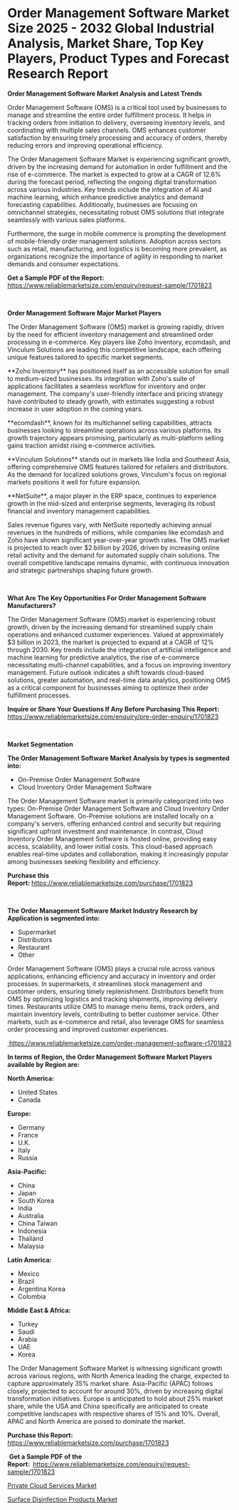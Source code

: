 <p><h1>Order Management Software Market Size 2025 - 2032 Global Industrial Analysis, Market Share, Top Key Players, Product Types and Forecast Research Report</h1></p><p><strong>Order Management Software Market Analysis and Latest Trends</strong></p>
<p><p>Order Management Software (OMS) is a critical tool used by businesses to manage and streamline the entire order fulfillment process. It helps in tracking orders from initiation to delivery, overseeing inventory levels, and coordinating with multiple sales channels. OMS enhances customer satisfaction by ensuring timely processing and accuracy of orders, thereby reducing errors and improving operational efficiency.</p><p>The Order Management Software Market is experiencing significant growth, driven by the increasing demand for automation in order fulfillment and the rise of e-commerce. The market is expected to grow at a CAGR of 12.6% during the forecast period, reflecting the ongoing digital transformation across various industries. Key trends include the integration of AI and machine learning, which enhance predictive analytics and demand forecasting capabilities. Additionally, businesses are focusing on omnichannel strategies, necessitating robust OMS solutions that integrate seamlessly with various sales platforms.</p><p>Furthermore, the surge in mobile commerce is prompting the development of mobile-friendly order management solutions. Adoption across sectors such as retail, manufacturing, and logistics is becoming more prevalent, as organizations recognize the importance of agility in responding to market demands and consumer expectations.</p></p>
<p><strong>Get a Sample PDF of the Report:&nbsp;</strong> <a href="https://www.reliablemarketsize.com/enquiry/request-sample/1701823?utm_campaign=1999&utm_medium=2&utm_source=Github&utm_content=ia&utm_term=09032025&utm_id=order-management-software">https://www.reliablemarketsize.com/enquiry/request-sample/1701823</a></p>
<p>&nbsp;</p>
<p><strong>Order Management Software Major Market Players</strong></p>
<p><p>The Order Management Software (OMS) market is growing rapidly, driven by the need for efficient inventory management and streamlined order processing in e-commerce. Key players like Zoho Inventory, ecomdash, and Vinculum Solutions are leading this competitive landscape, each offering unique features tailored to specific market segments.</p><p>**Zoho Inventory** has positioned itself as an accessible solution for small to medium-sized businesses. Its integration with Zoho's suite of applications facilitates a seamless workflow for inventory and order management. The company's user-friendly interface and pricing strategy have contributed to steady growth, with estimates suggesting a robust increase in user adoption in the coming years.</p><p>**ecomdash**, known for its multichannel selling capabilities, attracts businesses looking to streamline operations across various platforms. Its growth trajectory appears promising, particularly as multi-platform selling gains traction amidst rising e-commerce activities.</p><p>**Vinculum Solutions** stands out in markets like India and Southeast Asia, offering comprehensive OMS features tailored for retailers and distributors. As the demand for localized solutions grows, Vinculum's focus on regional markets positions it well for future expansion.</p><p>**NetSuite**, a major player in the ERP space, continues to experience growth in the mid-sized and enterprise segments, leveraging its robust financial and inventory management capabilities. </p><p>Sales revenue figures vary, with NetSuite reportedly achieving annual revenues in the hundreds of millions, while companies like ecomdash and Zoho have shown significant year-over-year growth rates. The OMS market is projected to reach over $2 billion by 2026, driven by increasing online retail activity and the demand for automated supply chain solutions. The overall competitive landscape remains dynamic, with continuous innovation and strategic partnerships shaping future growth.</p></p>
<p>&nbsp;</p>
<p><strong>What Are The Key Opportunities For Order Management Software Manufacturers?</strong></p>
<p><p>The Order Management Software (OMS) market is experiencing robust growth, driven by the increasing demand for streamlined supply chain operations and enhanced customer experiences. Valued at approximately $3 billion in 2023, the market is projected to expand at a CAGR of 12% through 2030. Key trends include the integration of artificial intelligence and machine learning for predictive analytics, the rise of e-commerce necessitating multi-channel capabilities, and a focus on improving inventory management. Future outlook indicates a shift towards cloud-based solutions, greater automation, and real-time data analytics, positioning OMS as a critical component for businesses aiming to optimize their order fulfillment processes.</p></p>
<p><strong>Inquire or Share Your Questions If Any Before Purchasing This Report:</strong> <a href="https://www.reliablemarketsize.com/enquiry/pre-order-enquiry/1701823?utm_campaign=1999&utm_medium=2&utm_source=Github&utm_content=ia&utm_term=09032025&utm_id=order-management-software">https://www.reliablemarketsize.com/enquiry/pre-order-enquiry/1701823</a></p>
<p>&nbsp;</p>
<p><strong>Market Segmentation</strong></p>
<p><strong>The Order Management Software Market Analysis by types is segmented into:</strong></p>
<p><ul><li>On-Premise Order Management Software</li><li>Cloud Inventory Order Management Software</li></ul></p>
<p><p>The Order Management Software market is primarily categorized into two types: On-Premise Order Management Software and Cloud Inventory Order Management Software. On-Premise solutions are installed locally on a company's servers, offering enhanced control and security but requiring significant upfront investment and maintenance. In contrast, Cloud Inventory Order Management Software is hosted online, providing easy access, scalability, and lower initial costs. This cloud-based approach enables real-time updates and collaboration, making it increasingly popular among businesses seeking flexibility and efficiency.</p></p>
<p><strong>Purchase this Report:&nbsp;</strong><a href="https://www.reliablemarketsize.com/purchase/1701823?utm_campaign=1999&utm_medium=2&utm_source=Github&utm_content=ia&utm_term=09032025&utm_id=order-management-software">https://www.reliablemarketsize.com/purchase/1701823</a></p>
<p>&nbsp;</p>
<p><strong>The Order Management Software Market Industry Research by Application is segmented into:</strong></p>
<p><ul><li>Supermarket</li><li>Distributors</li><li>Restaurant</li><li>Other</li></ul></p>
<p><p>Order Management Software (OMS) plays a crucial role across various applications, enhancing efficiency and accuracy in inventory and order processes. In supermarkets, it streamlines stock management and customer orders, ensuring timely replenishment. Distributors benefit from OMS by optimizing logistics and tracking shipments, improving delivery times. Restaurants utilize OMS to manage menu items, track orders, and maintain inventory levels, contributing to better customer service. Other markets, such as e-commerce and retail, also leverage OMS for seamless order processing and improved customer experiences.</p></p>
<p><a href="https://www.reliablemarketsize.com/order-management-software-r1701823?utm_campaign=1999&utm_medium=2&utm_source=Github&utm_content=ia&utm_term=09032025&utm_id=order-management-software">&nbsp;https://www.reliablemarketsize.com/order-management-software-r1701823</a></p>
<p><strong>In terms of Region, the Order Management Software Market Players available by Region are:</strong></p>
<p>
    <p> <strong> North America: </strong>
        <ul>
            <li>United States</li>
            <li>Canada</li>
        </ul>
        </p> 
    <p> <strong> Europe: </strong>
        <ul>
            <li>Germany</li>
            <li>France</li>
            <li>U.K.</li>
            <li>Italy</li>
            <li>Russia</li>
        </ul>
        </p> 
    <p> <strong> Asia-Pacific: </strong>
        <ul>
            <li>China</li>
            <li>Japan</li>
            <li>South Korea</li>
            <li>India</li>
            <li>Australia</li>
            <li>China Taiwan</li>
            <li>Indonesia</li>
            <li>Thailand</li>
            <li>Malaysia</li>
        </ul>
        </p> 
    <p> <strong> Latin America: </strong>
        <ul>
            <li>Mexico</li>
            <li>Brazil</li>
            <li>Argentina Korea</li>
            <li>Colombia</li>
        </ul>
        </p> 
    <p> <strong> Middle East & Africa: </strong>
        <ul>
            <li>Turkey</li>
            <li>Saudi</li>
            <li>Arabia</li>
            <li>UAE</li>
            <li>Korea</li>
        </ul>
    </p>
    </p>
<p><p>The Order Management Software Market is witnessing significant growth across various regions, with North America leading the charge, expected to capture approximately 35% market share. Asia-Pacific (APAC) follows closely, projected to account for around 30%, driven by increasing digital transformation initiatives. Europe is anticipated to hold about 25% market share, while the USA and China specifically are anticipated to create competitive landscapes with respective shares of 15% and 10%. Overall, APAC and North America are poised to dominate the market.</p></p>
<p><strong>Purchase this Report: </strong><a href="https://www.reliablemarketsize.com/purchase/1701823?utm_campaign=1999&utm_medium=2&utm_source=Github&utm_content=ia&utm_term=09032025&utm_id=order-management-software">https://www.reliablemarketsize.com/purchase/1701823</a></p>
<p>&nbsp;<strong>Get a Sample PDF of the Report:&nbsp;&nbsp;</strong><a href="https://www.reliablemarketsize.com/enquiry/request-sample/1701823?utm_campaign=1999&utm_medium=2&utm_source=Github&utm_content=ia&utm_term=09032025&utm_id=order-management-software">https://www.reliablemarketsize.com/enquiry/request-sample/1701823</a></p>
<p><strong></strong></p>
<p><p><a href="https://github.com/pizolina/Market-Research-Report-List-7/blob/main/private-cloud-services-market.md?utm_campaign=1999&utm_medium=2&utm_source=Github&utm_content=ia&utm_term=09032025&utm_id=order-management-software">Private Cloud Services Market</a></p><p><a href="https://github.com/enieyfabius/Market-Research-Report-List-1/blob/main/surface-disinfection-products-market.md?utm_campaign=1999&utm_medium=2&utm_source=Github&utm_content=ia&utm_term=09032025&utm_id=order-management-software">Surface Disinfection Products Market</a></p></p>